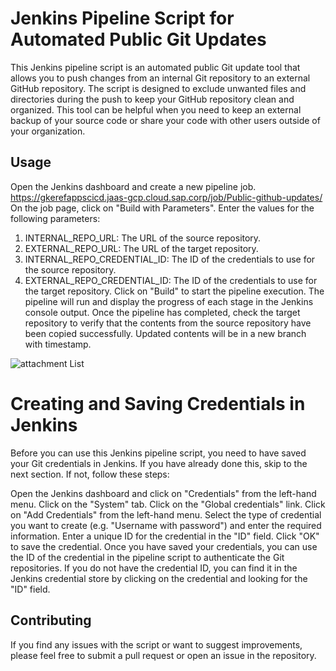 # Jenkins Pipeline Script for Automated Public Git Updates
This Jenkins pipeline script is an automated public Git update tool that allows you to push changes from an internal Git repository to an external GitHub repository. The script is designed to exclude unwanted files and directories during the push to keep your GitHub repository clean and organized. This tool can be helpful when you need to keep an external backup of your source code or share your code with other users outside of your organization.

## Usage
Open the Jenkins dashboard and create a new pipeline job.
https://gkerefappscicd.jaas-gcp.cloud.sap.corp/job/Public-github-updates/
On the job page, click on "Build with Parameters".
Enter the values for the following parameters:
1. INTERNAL_REPO_URL: The URL of the source repository.
2. EXTERNAL_REPO_URL: The URL of the target repository.
3. INTERNAL_REPO_CREDENTIAL_ID: The ID of the credentials to use for the source repository.
4. EXTERNAL_REPO_CREDENTIAL_ID: The ID of the credentials to use for the target repository.
Click on "Build" to start the pipeline execution.
The pipeline will run and display the progress of each stage in the Jenkins console output.
Once the pipeline has completed, check the target repository to verify that the contents from the source repository have been copied successfully.
Updated contents will be in a new branch with timestamp.

![attachment List](./images/public_git_update.png)

# Creating and Saving Credentials in Jenkins
Before you can use this Jenkins pipeline script, you need to have saved your Git credentials in Jenkins. If you have already done this, skip to the next section. If not, follow these steps:

Open the Jenkins dashboard and click on "Credentials" from the left-hand menu.
Click on the "System" tab.
Click on the "Global credentials" link.
Click on "Add Credentials" from the left-hand menu.
Select the type of credential you want to create (e.g. "Username with password") and enter the required information.
Enter a unique ID for the credential in the "ID" field.
Click "OK" to save the credential.
Once you have saved your credentials, you can use the ID of the credential in the pipeline script to authenticate the Git repositories. If you do not have the credential ID, you can find it in the Jenkins credential store by clicking on the credential and looking for the "ID" field.

## Contributing
If you find any issues with the script or want to suggest improvements, please feel free to submit a pull request or open an issue in the repository.
